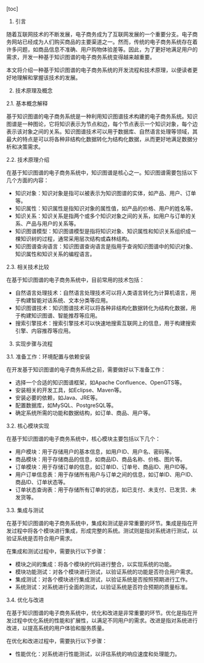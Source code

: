 
[toc]                    
                
                
1. 引言

随着互联网技术的不断发展，电子商务成为了互联网发展的一个重要分支。电子商务网站已经成为人们购买商品的主要渠道之一。然而，传统的电子商务系统存在着许多问题，如商品信息不准确、用户购物体验差等。因此，为了更好地满足用户的需求，开发一种基于知识图谱的电子商务系统变得越来越重要。

本文将介绍一种基于知识图谱的电子商务系统的开发流程和技术原理，以便读者更好地理解和掌握该技术的发展。

2. 技术原理及概念

2.1. 基本概念解释

基于知识图谱的电子商务系统是一种利用知识图谱技术构建的电子商务系统。知识图谱是一种图论，它将知识表示为节点和边，每个节点表示一个知识对象，每个边表示该对象之间的关系。知识图谱技术可以用于数据库、自然语言处理等领域，其最大的特点是可以将各种非结构化数据转化为结构化数据，从而更好地满足数据分析和决策需求。

2.2. 技术原理介绍

在基于知识图谱的电子商务系统中，知识图谱是核心之一。知识图谱需要包括以下几个方面的内容：

* 知识对象：知识对象是指可以被表示为知识图谱的实体，如产品、用户、订单等。
* 知识属性：知识属性是指知识对象的属性值，如产品的价格、用户的姓名等。
* 知识关系：知识关系是指两个或多个知识对象之间的关系，如用户与订单的关系、产品与用户的关系等。
* 知识图谱模型：知识图谱模型是指将知识对象、知识属性和知识关系组织成一棵知识树的过程，通常采用层次结构或森林结构。
* 知识图谱查询语言：知识图谱查询语言是指用于查询知识图谱中的知识对象、知识属性和知识关系的编程语言。

2.3. 相关技术比较

在基于知识图谱的电子商务系统中，目前常用的技术包括：

* 自然语言处理技术：自然语言处理技术可以将人类语言转化为计算机语言，用于构建智能对话系统、文本分类等应用。
* 知识图谱技术：知识图谱技术可以将各种非结构化数据转化为结构化数据，用于构建知识图谱、智能推荐等应用。
* 搜索引擎技术：搜索引擎技术可以快速地搜索互联网上的信息，用于构建搜索引擎、内容推荐等应用。

3. 实现步骤与流程

3.1. 准备工作：环境配置与依赖安装

在开发基于知识图谱的电子商务系统之前，需要做好以下准备工作：

* 选择一个合适的知识图谱框架，如Apache Confluence、OpenGTS等。
* 安装相关的开发工具，如Eclipse、Maven等。
* 安装必要的依赖，如Java、JRE等。
* 配置数据库，如MySQL、PostgreSQL等。
* 确定系统所需的功能和数据结构，如订单、商品、用户等。

3.2. 核心模块实现

在基于知识图谱的电子商务系统中，核心模块主要包括以下几个：

* 用户模块：用于存储用户的基本信息，如用户ID、用户名、密码等。
* 商品模块：用于存储商品的信息，如商品ID、商品名称、价格、图片等。
* 订单模块：用于存储订单的信息，如订单ID、订单号、商品ID、用户ID等。
* 用户订单信息表：用于存储所有用户与订单之间的信息，如订单ID、用户ID、商品ID、订单状态等。
* 订单状态查询表：用于存储所有订单的状态，如已支付、未支付、已发货、未发货等。

3.3. 集成与测试

在基于知识图谱的电子商务系统中，集成和测试是非常重要的环节。集成是指在开发过程中将各个模块进行集成，形成完整的系统。测试则是指对系统进行测试，以验证系统是否符合用户需求。

在集成和测试过程中，需要执行以下步骤：

* 模块之间的集成：将各个模块的代码进行整合，以实现系统的功能。
* 模块功能测试：对各个模块进行测试，以验证系统的功能是否符合用户需求。
* 集成测试：对各个模块进行集成测试，以验证系统是否按照预期进行工作。
* 系统测试：对系统进行全面的测试，以验证系统是否符合预期的质量标准。

3.4. 优化与改进

在基于知识图谱的电子商务系统中，优化和改进是非常重要的环节。优化是指在开发过程中优化系统的性能和扩展性，以满足不同用户的需求。改进是指对系统进行改进，以提高系统的用户体验和服务质量。

在优化和改进过程中，需要执行以下步骤：

* 性能优化：对系统进行性能测试，以评估系统的响应速度和处理能力。

